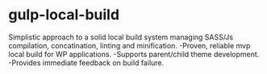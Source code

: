 # gulp-local-build
Simplistic approach to a solid local build system managing SASS/Js compilation, concatination, linting and minification. 
-Proven, reliable mvp local build for WP applications. 
-Supports parent/child theme development. 
-Provides immediate feedback on build failure. 
